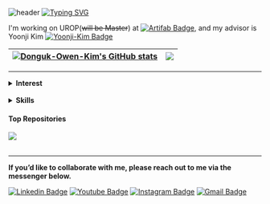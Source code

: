 ![header](https://capsule-render.vercel.app/api?type=Venom&color=gradient&customColorList=4&height=200&section=header&text=Hello👋%20DONGUK's%20GITHUB%20&fontColor=407280&fontSize=40&animation=twinkling&fontAlignY=50)
[![Typing SVG](https://readme-typing-svg.demolab.com?font=Fira+Code&pause=1000&width=435&lines=Hi%F0%9F%91%8B+I'm+Donguk+Kim%2C+HCI+Researcher;working+at+Chung-Ang+University)](https://git.io/typing-svg)

I'm working on UROP(~~will be Master~~) at [![Artifab Badge](http://img.shields.io/badge/-Artifab-black?style=flat-square&logo=ollama&link=https://artifab.yoonji-kim.com/)](https://artifab.yoonji-kim.com/), and my advisor is Yoonji Kim
[![Yoonji-Kim Badge](http://img.shields.io/badge/-yoonji%20kim-black?style=flat-square&logo=googlefit&logoColor=blue&link=https://yoonji-kim.com/)](https://yoonji-kim.com/)

| <a href="https://github.com/anuraghazra/github-readme-stats"><img align="center" src="https://github-readme-stats.vercel.app/api?username=Donguk-Owen-Kim&show_icons=true&include_all_commits=true&theme=buefy&hide_border=true" alt="Donguk-Owen-Kim's GitHub stats" /></a> | <a href="https://github.com/anuraghazra/github-readme-stats"><img align="center" src="https://github-readme-stats.vercel.app/api/top-langs/?username=Donguk-Owen-Kim&theme=buefy&hide_border=true" /></a> |
| ------------- | ------------- |

<hr>
<details>
<summary><strong>Interest</strong></summary>
	
- Human Computer Interaction
- UI/UX Design
- Prototyping(3D Printing, Modeling, Arduino)

</details>


<br>
<details>
<summary><strong>Skills</strong></summary>

- <details>
  <summary>Art</summary>

  ![AI](https://img.shields.io/badge/Adobe%20Illustrator-FF9A00?style=for-the-badge&logo=adobe%20illustrator&logoColor=white)
  ![ID](https://img.shields.io/badge/Adobe%20InDesign-FF3366?style=for-the-badge&logo=Adobe%20InDesign&logoColor=white)
  ![LR](https://img.shields.io/badge/Adobe%20Lightroom-31A8FF?style=for-the-badge&logo=Adobe%20Lightroom&logoColor=white)
  ![PSD](https://img.shields.io/badge/Adobe%20Photoshop-31A8FF?style=for-the-badge&logo=Adobe%20Photoshop&logoColor=black)
  ![Figma](https://img.shields.io/badge/Figma-F24E1E?style=for-the-badge&logo=figma&logoColor=white)
  ![unity](https://img.shields.io/badge/Unity-100000?style=for-the-badge&logo=unity&logoColor=white)
  ![unreal](https://img.shields.io/badge/unrealengine-%23313131.svg?style=for-the-badge&logo=unrealengine&logoColor=white)
  ![AE](https://img.shields.io/badge/Adobe%20after%20affects-CF96FD?style=for-the-badge&logo=Adobe%20after%20effects&logoColor=393665)
  ![PR](https://img.shields.io/badge/Adobe%20Premiere%20Pro-9999FF?style=for-the-badge&logo=Adobe%20Premiere%20Pro&logoColor=white)

  </details>



- <details>
  <summary>Tech</summary>
	
  ![python](https://img.shields.io/badge/Python-3776AB?style=for-the-badge&logo=python&logoColor=white)
  ![js](https://img.shields.io/badge/JavaScript-F7DF1E?style=for-the-badge&logo=JavaScript&logoColor=white)
  ![c](https://img.shields.io/badge/C-00599C?style=for-the-badge&logo=c&logoColor=white)
  ![cpp](https://img.shields.io/badge/C%2B%2B-00599C?style=for-the-badge&logo=c%2B%2B&logoColor=white)
  ![Arduino](https://img.shields.io/badge/Arduino-00979D?style=for-the-badge&logo=Arduino&logoColor=white)
  ![Rasberry](https://img.shields.io/badge/Raspberry%20Pi-A22846?style=for-the-badge&logo=Raspberry%20Pi&logoColor=white)

  </details>

</details>

#### Top Repositories


<a href="https://github.com/Donguk-Owen-Kim/Mobile_Programming_2023_01_Match-A.git">
  <img align="center" src="https://github-readme-stats.vercel.app/api/pin/?username=Donguk-Owen-Kim&repo=Mobile_Programming_2023_01_Match-A&theme=buefy" />
</a>

<br />
<br />

<hr>

**If you’d like to collaborate with me, please reach out to me via the messenger below.**

  [![Linkedin Badge](https://img.shields.io/badge/-LinkedIn-blue?style=flat-square&logo=Linkedin&logoColor=white&link=https://www.linkedin.com/in/dong-uk-kim-0aa289216/)](https://www.linkedin.com/in/dong-uk-kim-0aa289216/)
[![Youtube Badge](https://img.shields.io/badge/Youtube-ff0000?style=flat-square&logo=youtube&link=https://www.youtube.com/@Dong-Uk_Owen_Kim)](https://www.youtube.com/@Dong-Uk_Owen_Kim)
[![Instagram Badge](https://img.shields.io/badge/instagram-e4405f?style=flat-square&logo=instagram&logoColor=white&link=https://www.instagram.com/d.u._kim/)](https://www.instagram.com/d.u._kim/)
[![Gmail Badge](https://img.shields.io/badge/Gmail-d14836?style=flat-square&logo=Gmail&logoColor=white&link=mailto:kimdu0301@gmail.com)](mailto:kimdu0301@gmail.com)

